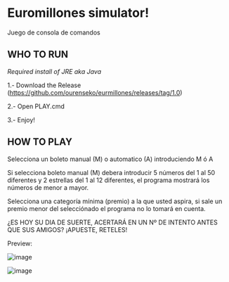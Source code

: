 # Euromillones simulator!
Juego de consola de comandos



WHO TO RUN
---
*Required install of JRE aka Java*

1.- Download the Release (https://github.com/ourenseko/eurmillones/releases/tag/1.0)

2.- Open PLAY.cmd

3.- Enjoy!


HOW TO PLAY
---
Selecciona un boleto manual (M) o automatico (A) introduciendo M ó A

Si selecciona boleto manual (M) debera introducir 5 números del 1 al 50 diferentes y 2 estrellas del 1 al 12 diferentes, el programa mostrará los números de menor a mayor.

Selecciona una categoría mínima (premio) a la que usted aspira, si sale un premio menor del selecciónado el programa no lo tomará en cuenta. 

¿ES HOY SU DIA DE SUERTE, ACERTARÁ EN UN Nº DE INTENTO ANTES QUE SUS AMIGOS? ¡APUESTE, RETELES!



Preview:

![image](https://user-images.githubusercontent.com/25538565/156268130-285aa416-6c11-4da3-841e-82c5b026165f.png)

![image](https://user-images.githubusercontent.com/25538565/156268208-011fee55-a99d-42f3-a07e-391aaf364360.png)
